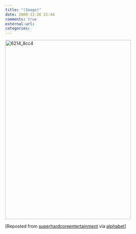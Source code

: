 ```yaml
---
title: "(Image)"
date: 2008-11-26 21:44
comments: true
external-url:
categories:
---
```

[<img src="http://6.asset.soup.io/asset/0179/6214_8cc4.jpeg" width="400" height="572" alt="6214_8cc4" />][1]

[Reposted from [superhardcoreentertainment][2] via [alphabet][3]]

  [1]: http://everythingrandom.net/post/56804580/how-to-tilt-a-building
  [2]: http://log.superhardcore.org/post/7745822/Image
  [3]: http://alphabet.soup.io/post/7748717/Image
